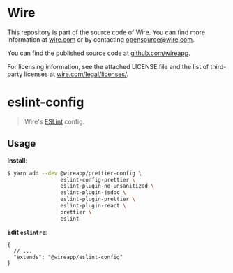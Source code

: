 # Wire

This repository is part of the source code of Wire. You can find more information at [wire.com](https://wire.com) or by contacting opensource@wire.com.

You can find the published source code at [github.com/wireapp](https://github.com/wireapp).

For licensing information, see the attached LICENSE file and the list of third-party licenses at [wire.com/legal/licenses/](https://wire.com/legal/licenses/).

# eslint-config

> Wire's [ESLint](https://eslint.org/docs/developer-guide/shareable-configs) config.

## Usage

**Install**:

```bash
$ yarn add --dev @wireapp/prettier-config \
                 eslint-config-prettier \
                 eslint-plugin-no-unsanitized \
                 eslint-plugin-jsdoc \
                 eslint-plugin-prettier \
                 eslint-plugin-react \
                 prettier \
                 eslint
```

**Edit `eslintrc`**:

```jsonc
{
  // ...
  "extends": "@wireapp/eslint-config"
}
```
